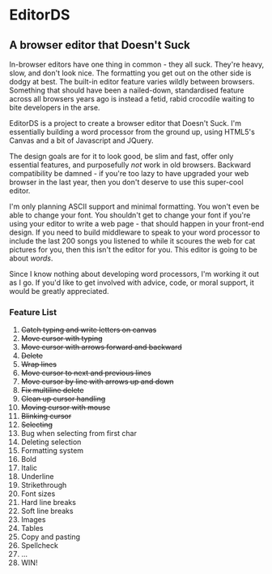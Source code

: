 # EditorDS

## A browser editor that Doesn't Suck

In-browser editors have one thing in common - they all suck. They're heavy, slow, and don't look nice. The formatting you get out on the other side is dodgy at best. The built-in editor feature varies wildly between browsers. Something that should have been a nailed-down, standardised feature across all browsers years ago is instead a fetid, rabid crocodile waiting to bite developers in the arse.

EditorDS is a project to create a browser editor that Doesn't Suck. I'm essentially building a word processor from the ground up, using HTML5's Canvas and a bit of Javascript and JQuery. 

The design goals are for it to look good, be slim and fast, offer only essential features, and purposefully *not* work in old browsers. Backward compatibility be damned - if you're too lazy to have upgraded your web browser in the last year, then you don't deserve to use this super-cool editor. 

I'm only planning ASCII support and minimal formatting. You won't even be able to change your font. You shouldn't get to change your font if you're using your editor to write a web page - that should happen in your front-end design. If you need to build middleware to speak to your word processor to include the last 200 songs you listened to while it scoures the web for cat pictures for you, then this isn't the editor for you. This editor is going to be about *words*.

Since I know nothing about developing word processors, I'm working it out as I go. If you'd like to get involved with advice, code, or moral support, it would be greatly appreciated.

### Feature List

<ol>
    <li><del>Catch typing and write letters on canvas</del></li>
    <li><del>Move cursor with typing</del></li>
    <li><del>Move cursor with arrows forward and backward</del></li>
    <li><del>Delete</del></li>
    <li><del>Wrap lines</del></li>
    <li><del>Move cursor to next and previous lines</del></li>
    <li><del>Move cursor by line with arrows up and down</del></li>
    <li><del>Fix multiline delete</del></li>
    <li><del>Clean up cursor handling</del></li>
    <li><del>Moving cursor with mouse</del></li>
    <li><del>Blinking cursor</del></li>
    <li><del>Selecting</del></li>
    <li>Bug when selecting from first char</li>
		<li>Deleting selection</li>
    <li>Formatting system</li>
    <li>Bold</li>
    <li>Italic</li>
    <li>Underline</li>
    <li>Strikethrough</li>
    <li>Font sizes</li>
    <li>Hard line breaks</li>
    <li>Soft line breaks</li>
    <li>Images</li>
    <li>Tables</li>
    <li>Copy and pasting</li>
    <li>Spellcheck</li>
    <li>…</li>
    <li>WIN!</li>
</ol>
